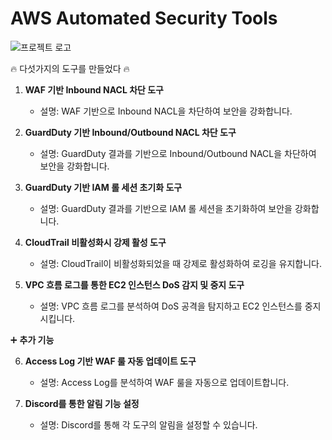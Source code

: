 # AWS Automated Security Tools

<img src="[https://static.ebs.co.kr/images/public/lectures/2021/05/20/15/60043164/aa2f5a7b-e23e-4d3d-a5b6-610fcfe17469_thumb_8.jpg](https://static.ebs.co.kr/images/public/lectures/2021/05/20/15/60043164/aa2f5a7b-e23e-4d3d-a5b6-610fcfe17469_thumb_8.jpg)" alt="프로젝트 로고">

🔥 다섯가지의 도구를 만들었다 🔥

1. **WAF 기반 Inbound NACL 차단 도구**
   - 설명: WAF 기반으로 Inbound NACL을 차단하여 보안을 강화합니다.

2. **GuardDuty 기반 Inbound/Outbound NACL 차단 도구**
   - 설명: GuardDuty 결과를 기반으로 Inbound/Outbound NACL을 차단하여 보안을 강화합니다.

3. **GuardDuty 기반 IAM 롤 세션 초기화 도구**
   - 설명: GuardDuty 결과를 기반으로 IAM 롤 세션을 초기화하여 보안을 강화합니다.

4. **CloudTrail 비활성화시 강제 활성 도구**
   - 설명: CloudTrail이 비활성화되었을 때 강제로 활성화하여 로깅을 유지합니다.

5. **VPC 흐름 로그를 통한 EC2 인스턴스 DoS 감지 및 중지 도구**
   - 설명: VPC 흐름 로그를 분석하여 DoS 공격을 탐지하고 EC2 인스턴스를 중지시킵니다.

➕ **추가 기능**

6. **Access Log 기반 WAF 룰 자동 업데이트 도구**
   - 설명: Access Log를 분석하여 WAF 룰을 자동으로 업데이트합니다.

7. **Discord를 통한 알림 기능 설정**
   - 설명: Discord를 통해 각 도구의 알림을 설정할 수 있습니다.
